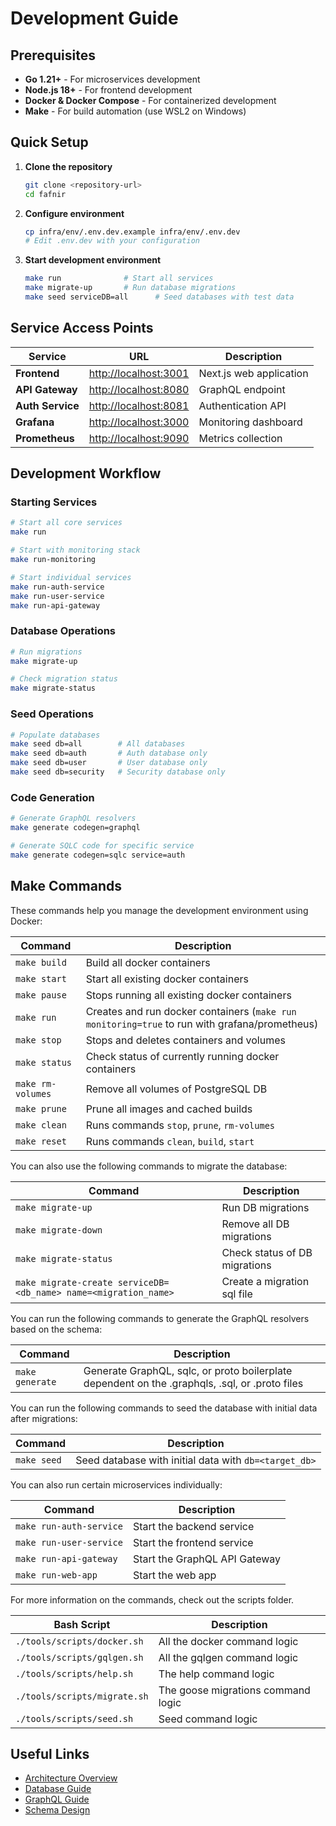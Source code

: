 # Development Guide

## Prerequisites
- **Go 1.21+** - For microservices development
- **Node.js 18+** - For frontend development
- **Docker & Docker Compose** - For containerized development
- **Make** - For build automation (use WSL2 on Windows)

## Quick Setup

1. **Clone the repository**
   ```bash
   git clone <repository-url>
   cd fafnir
   ```

2. **Configure environment**
   ```bash
   cp infra/env/.env.dev.example infra/env/.env.dev
   # Edit .env.dev with your configuration
   ```

3. **Start development environment**
   ```bash
   make run              # Start all services
   make migrate-up       # Run database migrations
   make seed serviceDB=all      # Seed databases with test data
   ```

## Service Access Points

| Service | URL | Description |
|---------|-----|-------------|
| **Frontend** | [http://localhost:3001](http://localhost:3001) | Next.js web application |
| **API Gateway** | [http://localhost:8080](http://localhost:8080) | GraphQL endpoint |
| **Auth Service** | [http://localhost:8081](http://localhost:8081) | Authentication API |
| **Grafana** | [http://localhost:3000](http://localhost:3000) | Monitoring dashboard |
| **Prometheus** | [http://localhost:9090](http://localhost:9090) | Metrics collection |

## Development Workflow

### Starting Services
```bash
# Start all core services
make run

# Start with monitoring stack
make run-monitoring

# Start individual services
make run-auth-service
make run-user-service
make run-api-gateway
```

### Database Operations
```bash
# Run migrations
make migrate-up

# Check migration status
make migrate-status
```

### Seed Operations
```bash
# Populate databases
make seed db=all        # All databases
make seed db=auth       # Auth database only
make seed db=user       # User database only
make seed db=security   # Security database only
```


### Code Generation
```bash
# Generate GraphQL resolvers
make generate codegen=graphql

# Generate SQLC code for specific service
make generate codegen=sqlc service=auth
```

## Make Commands

These commands help you manage the development environment using Docker:

| Command           | Description                                                                                   |
|-------------------|-----------------------------------------------------------------------------------------------|
| `make build`      | Build all docker containers                                                                   |
| `make start`      | Start all existing docker containers                                                          |
| `make pause`      | Stops running all existing docker containers                                                  |
| `make run`        | Creates and run docker containers (`make run monitoring=true` to run with grafana/prometheus) |
| `make stop`       | Stops and deletes containers and volumes                                                      |
| `make status`     | Check status of currently running docker containers                                           |
| `make rm-volumes` | Remove all volumes of PostgreSQL DB                                                           |
| `make prune`      | Prune all images and cached builds                                                            |
| `make clean`      | Runs commands `stop`, `prune`, `rm-volumes`                                                   |
| `make reset`      | Runs commands `clean`, `build`, `start`                                                       |

You can also use the following commands to migrate the database:

| Command                                                          | Description                   |
|------------------------------------------------------------------|-------------------------------|
| `make migrate-up`                                                | Run DB migrations             |
| `make migrate-down`                                              | Remove all DB migrations      |
| `make migrate-status`                                            | Check status of DB migrations |
| `make migrate-create serviceDB=<db_name> name=<migration_name> ` | Create a migration sql file   |

You can run the following commands to generate the GraphQL resolvers based on the schema:

| Command         | Description                                                                                    |
|-----------------|------------------------------------------------------------------------------------------------|
| `make generate` | Generate GraphQL, sqlc, or proto boilerplate dependent on the .graphqls, .sql, or .proto files |

You can run the following commands to seed the database with initial data after migrations:

| Command     | Description                                           |
|-------------|-------------------------------------------------------|
| `make seed` | Seed database with initial data with `db=<target_db>` |

You can also run certain microservices individually:

| Command                 | Description                   |
|-------------------------|-------------------------------|
| `make run-auth-service` | Start the backend service     |
| `make run-user-service` | Start the frontend service    |
| `make run-api-gateway`  | Start the GraphQL API Gateway |
| `make run-web-app`      | Start the web app             |

For more information on the commands, check out the scripts folder.

| Bash Script                  | Description                        |
|------------------------------|------------------------------------|
| `./tools/scripts/docker.sh`  | All the docker command logic       |
| `./tools/scripts/gqlgen.sh`  | All the gqlgen command logic       |
| `./tools/scripts/help.sh`    | The help command logic             |
| `./tools/scripts/migrate.sh` | The goose migrations command logic |
| `./tools/scripts/seed.sh`    | Seed command logic                 |


## Useful Links
- [Architecture Overview](architecture.md)
- [Database Guide](database.md)
- [GraphQL Guide](graphql.md)
- [Schema Design](schema.md)